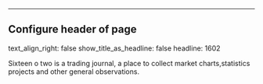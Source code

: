 ---
## Configure header of page
text_align_right: false
show_title_as_headline: false
headline: 1602

<!-- this is a subheadline -->



Sixteen o two is a trading journal, a place to collect market charts,statistics projects and other general observations.

